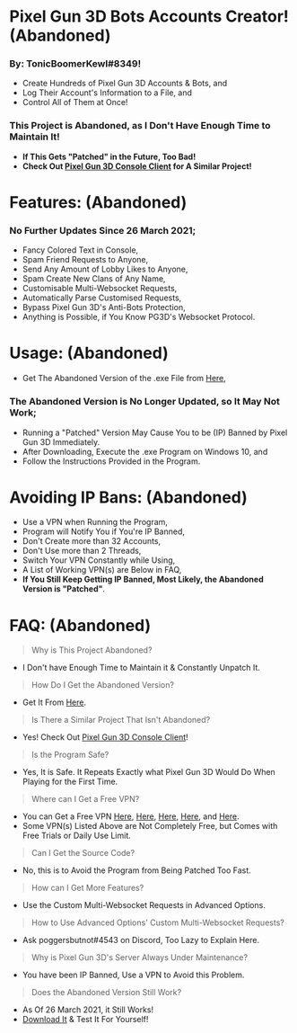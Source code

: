 # Pixel Gun 3D Bots Accounts Creator! **(Abandoned)**
### By: TonicBoomerKewl#8349!
- Create Hundreds of Pixel Gun 3D Accounts & Bots, and
- Log Their Account's Information to a File, and
- Control All of Them at Once!
### **This Project is Abandoned, as I Don't Have Enough Time to Maintain It!**
- **If This Gets "Patched" in the Future, Too Bad!**
- **Check Out [Pixel Gun 3D Console Client](https://github.com/TonicBoomerKewl/pixel-gun-3d-console-client) for A Similar Project!**

# Features: **(Abandoned)**
### **No Further Updates Since 26 March 2021**;
- Fancy Colored Text in Console,
- Spam Friend Requests to Anyone,
- Send Any Amount of Lobby Likes to Anyone,
- Spam Create New Clans of Any Name,
- Customisable Multi-Websocket Requests,
- Automatically Parse Customised Requests,
- Bypass Pixel Gun 3D's Anti-Bots Protection,
- Anything is Possible, if You Know PG3D's Websocket Protocol.

# Usage: **(Abandoned)**
- Get The Abandoned Version of the .exe File from [Here](https://github.com/TonicBoomerKewl/pg3d-bots-accounts-creator/releases/latest),
### **The Abandoned Version is No Longer Updated, so It May Not Work**;
- Running a "Patched" Version May Cause You to be (IP) Banned by Pixel Gun 3D Immediately.
- After Downloading, Execute the .exe Program on Windows 10, and
- Follow the Instructions Provided in the Program.

# Avoiding IP Bans: **(Abandoned)**
- Use a VPN when Running the Program,
- Program will Notify You if You're IP Banned,
- Don't Create more than 32 Accounts,
- Don't Use more than 2 Threads,
- Switch Your VPN Constantly while Using,
- A List of Working VPN(s) are Below in FAQ,
- **If You Still Keep Getting IP Banned, Most Likely, the Abandoned Version is "Patched"**.

# FAQ: **(Abandoned)**
> Why is This Project Abandoned?
- I Don't have Enough Time to Maintain it & Constantly Unpatch It.
> How Do I Get the Abandoned Version?
- Get It From [Here](https://github.com/TonicBoomerKewl/pg3d-bots-accounts-creator/releases/latest).
> Is There a Similar Project That Isn't Abandoned?
- Yes! Check Out [Pixel Gun 3D Console Client](https://github.com/TonicBoomerKewl/pixel-gun-3d-console-client)!
> Is the Program Safe?
- Yes, It is Safe. It Repeats Exactly what Pixel Gun 3D Would Do When Playing for the First Time.
> Where can I Get a Free VPN?
- You can Get a Free VPN [Here](https://www.hotspotshield.com/), [Here](https://www.vpnunlimitedapp.com/), [Here](https://www.vpnbook.com/freevpn), [Here](https://www.vpngate.net/), and [Here](https://openvpn.net/download-open-vpn/).
- Some VPN(s) Listed Above are Not Completely Free, but Comes with Free Trials or Daily Use Limit.
> Can I Get the Source Code?
- No, this is to Avoid the Program from Being Patched Too Fast.
> How can I Get More Features?
- Use the Custom Multi-Websocket Requests in Advanced Options.
> How to Use Advanced Options' Custom Multi-Websocket Requests?
- Ask poggersbutnot#4543 on Discord, Too Lazy to Explain Here.
> Why is Pixel Gun 3D's Server Always Under Maintenance?
- You have been IP Banned, Use a VPN to Avoid this Problem.
> Does the Abandoned Version Still Work?
- As Of 26 March 2021, it Still Works!
- [Download It](https://github.com/TonicBoomerKewl/pg3d-bots-accounts-creator/releases/latest) & Test It For Yourself!

<!--gAAAAABgeRxmfXxyH_Vj_9hHVcQHNXVulh-XXJC5Inw4qgUvLtpSVgkfeYAONwsESOC7H2jiIOxCBw_fUORkKBn62Yynr7PCsJIZfy8aP1dNW_84ZG0SNNWT_zHyB89YZK4dW3eexivkCuGT7bzVHHIWcpxkLh35xJmmmf6mH9sQyI37S5vfviNrIiHXhaERg691owaCO8Mc4axmPPcHLjI7NHjltdflX9FjjFi0xVFg_zICmIj8jjl1JXQSAW_E9DjYv8WAwhkJok_LCaQLu2TAVHs54XzLVM7jMLMQny6b6ViVUyujxFFiF0oqHJhI0YiE4nnm_gzXDdvkHHFsHSjOWAQchs43FEEv5_aI-nfrkN5EqID5muspuK9CdZl19CBFDFzAfHcaqLffmIw-lsCuaFw2L1Uvb6okPRqiKT8KFpAI7lwtgJVn7WvBDO-UXuy-ZgPiXdt5Y8kJUKwTj8ogTYSgUBi9Ot1fArMIUWntg4jBHaRgUu8-cNtXMfaoylqFR-78UjTfik20WLqGYNscbl_vNf673DUmQpK1kgSKcO1sMz88WHkfA6DyqljBzjcA84DXfz_tPz1bWDWDFJMVhOJx7OJHd2OQDu8lBD89FWulHjWMrLHOYravvrxbKsco7TWaMCBfB1t8DmHMRti_aS_5uWy_oVgvfuJlmoRny-SfMuDOnmhXsOKkh3H9B1pIsGndBBqkbdOF1A-OiPKW0PAeG3A2oWA5Z0rAdnLkr4rRGfHnN8vBPSfLu2t_5jKnAzFytS0FG5cb1_GqPTX5aYhU0Wzerny2Pwv4a_5BI873uIOhw4fPlKcSBRB6e1tlFS2QP4dFvF6U5gmdU4qAsg5FNC5mIv-GePrs-zGVvMv0Bmic_Ogurp-P43dYONKYfEDAeZrlmPl1YWVQD0pe0LIC4DKb4K1-zMqxG8rbSETSKqjfxw-FL9Zu5162zBuKtd_4S_znjB-71jdmt6z6hybHNPUZcHdbi_U5okGFFq1HxEJHHoN_oKvme5kQY1iNR9iDr_ZeDIkXYOLUX0x1LwiSvTw1t-o3GKlaPwKLEBlQrppM9Ysxws1lBXGugsbcXysLJGGu4TVJrmTxGgFGVYqh8LwidfowAjpHl-U3gWqVaPiIYBaXkRTCkpMbG_T090ZQciUcEJSacgquQQaVWpfdIOAj2omVeGfHJbcVSG_Zg22VQOe3CRQ7pX-Hk96HrVkw8xKFEpTmKvGOZYrd37AIYzBjSEZjUV7GP27mH5uB39c9NTrU64Q-uEeY1r9bs0Tjr8g0-->
